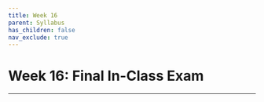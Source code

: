 ```yaml
---
title: Week 16
parent: Syllabus
has_children: false
nav_exclude: true
---
```


# Week 16: Final In-Class Exam

---

<!-- ########################################################################### -->

<!-- ## Class - Monday, Dec. 13

Study questions for in-class exam: [](){: target="blank"}

</details> -->

<!-- ########################################################################### -->

<!-- ########################################################################### -->

<!-- ## FINAL EXAMS - Thursday, Dec. 16 - Wed. Dec. 22 -->

<!-- ########################################################################### -->
